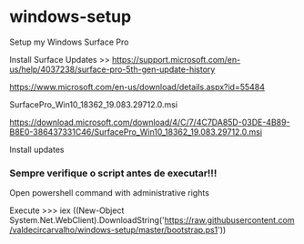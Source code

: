 # windows-setup

Setup my Windows Surface Pro


Install Surface Updates >> https://support.microsoft.com/en-us/help/4037238/surface-pro-5th-gen-update-history

https://www.microsoft.com/en-us/download/details.aspx?id=55484

SurfacePro_Win10_18362_19.083.29712.0.msi

https://download.microsoft.com/download/4/C/7/4C7DA85D-03DE-4B89-B8E0-386437331C46/SurfacePro_Win10_18362_19.083.29712.0.msi

Install updates

### Sempre verifique o script antes de executar!!! 

Open powershell command with administrative rights

Execute >>> iex ((New-Object System.Net.WebClient).DownloadString('https://raw.githubusercontent.com/valdecircarvalho/windows-setup/master/bootstrap.ps1'))

